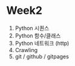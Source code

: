 # Week2

1. Python 시퀀스
2. Python 함수/클래스
3. Python 네트워크 (http)
4. Crawling
5. git / github / gitpages
